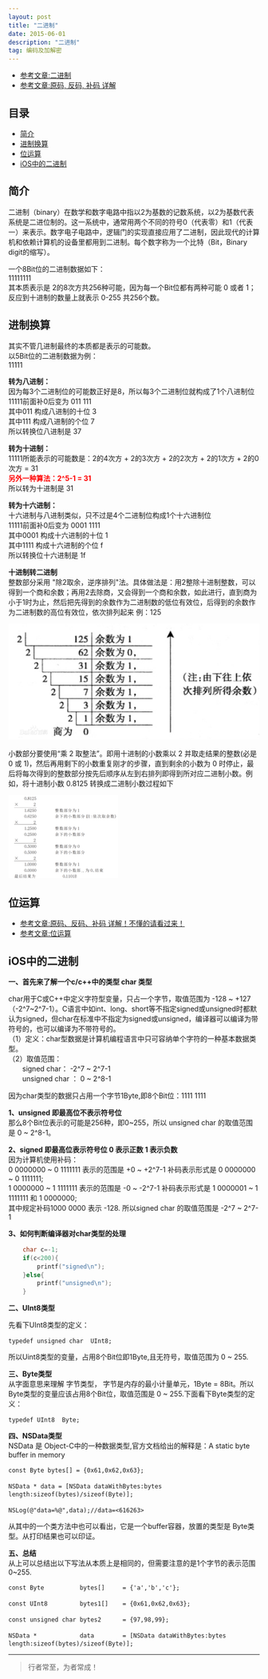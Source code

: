 ```yaml
---
layout: post
title: "二进制"
date: 2015-06-01
description: "二进制"
tag: 编码及加解密
---
```



- [参考文章:二进制](https://baike.baidu.com/item/二进制/361457?fr=aladdin)    
- [参考文章:原码, 反码, 补码 详解](https://www.cnblogs.com/zhangziqiu/archive/2011/03/30/ComputerCode.html)



## 目录
* [简介](#content0)
* [进制换算](#content1)
* [位运算](#content2)
* [iOS中的二进制](#content3)


## <a id="content0"></a> 简介
二进制（binary）在数学和数字电路中指以2为基数的记数系统，以2为基数代表系统是二进位制的。这一系统中，通常用两个不同的符号0（代表零）和1（代表一）来表示。数字电子电路中，逻辑门的实现直接应用了二进制，因此现代的计算机和依赖计算机的设备里都用到二进制。每个数字称为一个比特（Bit，Binary digit的缩写）。

一个8Bit位的二进制数据如下：      
11111111     
其本质表示是 2的8次方共256种可能，因为每一个Bit位都有两种可能 0 或者 1；    
反应到十进制的数量上就表示 0-255 共256个数。


## <a id="content1"></a> 进制换算
其实不管几进制最终的本质都是表示的可能数。    
以5Bit位的二进制数据为例：   
11111

**转为八进制：**       
因为每3个二进制位的可能数正好是8，所以每3个二进制位就构成了1个八进制位    
11111前面补0后变为 011  111    
其中011 构成八进制的十位 3    
其中111 构成八进制的个位 7    
所以转换位八进制是 37        
     

**转为十进制：**       
11111所能表示的可能数是：2的4次方 + 2的3次方 + 2的2次方 + 2的1次方 + 2的0次方 = 31   
<span style="color:red;font-weight:bold;">另外一种算法：2^5-1 = 31 </span>    
所以转为十进制是  31       


**转为十六进制：**    
十六进制与八进制类似，只不过是4个二进制位构成1个十六进制位     
11111前面补0后变为 0001  1111    
其中0001 构成十六进制的十位 1    
其中1111 构成十六进制的个位 f    
所以转换位十六进制是 1f     


**十进制转二进制**     
整数部分采用 "除2取余，逆序排列"法。具体做法是：用2整除十进制整数，可以得到一个商和余数；再用2去除商，又会得到一个商和余数，如此进行，直到商为小于1时为止，然后把先得到的余数作为二进制数的低位有效位，后得到的余数作为二进制数的高位有效位，依次排列起来 例：125  

<img src="/images/encrypted/bin1.jpeg" alt="img">

小数部分要使用“乘 2 取整法”。即用十进制的小数乘以 2 并取走结果的整数(必是 0 或 1)，然后再用剩下的小数重复刚才的步骤，直到剩余的小数为 0 时停止，最后将每次得到的整数部分按先后顺序从左到右排列即得到所对应二进制小数。例如，将十进制小数 0.8125 转换成二进制小数过程如下

<img src="/images/encrypted/bin2.png" alt="img">


## <a id="content2"></a> 位运算
- [参考文章:原码、反码、补码 详解！不懂的请看过来！](https://zhuanlan.zhihu.com/p/91967268)
- [参考文章:位运算](https://www.cnblogs.com/yrjns/p/11246163.html)

## <a id="content3"></a> iOS中的二进制

**一、首先来了解一个c/c++中的类型 char 类型**

char用于C或C++中定义字符型变量，只占一个字节，取值范围为 -128 ~ +127（-2^7~2^7-1）。C语言中如int、long、short等不指定signed或unsigned时都默认为signed，但char在标准中不指定为signed或unsigned，编译器可以编译为带符号的，也可以编译为不带符号的。    
（1）定义：char型数据是计算机编程语言中只可容纳单个字符的一种基本数据类型。     
（2）取值范围：     
　　signed char： -2^7 ~ 2^7-1     
　　unsigned char ： 0 ~ 2^8-1    

因为char类型的数据只占用一个字节1Byte,即8个Bit位：1111 1111

**1、unsigned 即最高位不表示符号位**    
那么8个Bit位表示的可能是256种，即0~255，所以 unsigned char 的取值范围是 0 ~ 2^8-1。

**2、signed 即最高位表示符号位  0 表示正数 1 表示负数**      
因为计算机使用补码：        
0 0000000 ~ 0 1111111 表示的范围是 +0 ~ +2^7-1 补码表示形式是 0 0000000 ~ 0 1111111;     
1 0000000 ~ 1 1111111 表示的范围是 -0 ~ -2^7-1 补码表示形式是 1 0000001 ~ 1 1111111 和 1 0000000;    
其中规定补码1000 0000 表示 -128. 所以signed char 的取值范围是 -2^7 ~ 2^7-1 

**3、如何判断编译器对char类型的处理**
```c
    char c=-1;
    if(c<200){
        printf("signed\n");
    }else{
        printf("unsigned\n");
    }
```

**二、UInt8类型**

先看下UInt8类型的定义：
```objc
typedef unsigned char  UInt8;
```
所以Uint8类型的变量，占用8个Bit位即1Byte,且无符号，取值范围为 0 ~ 255.


**三、Byte类型**    
从字面意思来理解 字节类型， 字节是内存的最小计量单元，1Byte = 8Bit。所以Byte类型的变量应该占用8个Bit位，取值范围是 0 ~ 255.下面看下Byte类型的定义：
```objc
typedef UInt8  Byte;
```

**四、NSData类型**   
NSData 是 Object-C中的一种数据类型,官方文档给出的解释是：A static byte buffer in memory
```objc             
const Byte bytes[] = {0x61,0x62,0x63};

NSData * data = [NSData dataWithBytes:bytes length:sizeof(bytes)/sizeof(Byte)];

NSLog(@"data=%@",data);//data=<616263>
```
从其中的一个类方法中也可以看出，它是一个buffer容器，放置的类型是 Byte类型。从打印结果也可以印证。 


**五、总结**    
从上可以总结出以下写法从本质上是相同的，但需要注意的是1个字节的表示范围 0~255.
```objc
const Byte          bytes[]     = {'a','b','c'};

const UInt8         bytes1[]    = {0x61,0x62,0x63};

const unsigned char bytes2      = {97,98,99};

NSData *            data        = [NSData dataWithBytes:bytes length:sizeof(bytes)/sizeof(Byte)];

```

----------
>  行者常至，为者常成！


